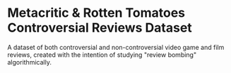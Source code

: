# Metacritic & Rotten Tomatoes Controversial Reviews Dataset
 A dataset of both controversial and non-controversial video game and film reviews, created with the intention of studying "review bombing" algorithmically.
